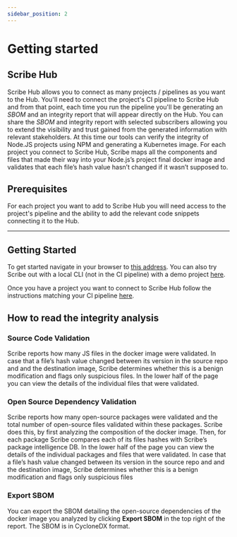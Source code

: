 ```yaml
---
sidebar_position: 2
---
```

# Getting started

## Scribe Hub

Scribe Hub allows you to connect as many projects / pipelines as you want to the Hub. You'll need to connect the project's CI pipeline to Scribe Hub and from that point, each time you run the pipeline you'll be generating an *SBOM* and an integrity report that will appear directly on the Hub. You can share the *SBOM* and integrity report with selected subscribers allowing you to extend the visibility and trust gained from the generated information with relevant stakeholders. At this time our tools can verify the integrity of Node.JS projects using NPM and generating a Kubernetes image. For each project you connect to Scribe Hub, Scribe maps all the components and files that made their way into your Node.js’s project final docker image and validates that each file’s hash value hasn’t changed if it wasn’t supposed to. 

## Prerequisites 

For each project you want to add to Scribe Hub you will need access to the project's pipeline and the ability to add the relevant code snippets connecting it to the Hub.

<hr/>

## Getting Started

To get started navigate in your browser to <a href='https://beta.hub.scribesecurity.com/producer-products'>this address</a>. You can also try Scribe out with a local CLI (not in the CI pipeline) with a demo project <a href='/docs/sampleproject'>here</a>.  

Once you have a project you want to connect to Scribe Hub follow the instructions matching your CI pipeline <a href='/docs/ci-integration'>here</a>.

## How to read the integrity analysis

### Source Code Validation

Scribe reports how many JS files in the docker image were validated.
In case that a file’s hash value changed between its version in the source repo and and the destination image, Scribe determines whether this is a benign modification and flags only suspicious files. 
In the lower half of the page you can view the details of the individual files that were validated.

### Open Source Dependency Validation

Scribe reports how many open-source packages were validated and the total number of open-source files validated within these packages.
Scribe does this, by first analyzing the composition of the docker image. Then, for each package Scribe compares each of its files hashes with Scribe’s package intelligence DB. 
In the lower half of the page you can view the details of the individual packages and files that  were validated. 
In case that a file’s hash value changed between its version in the source repo and and the destination image, Scribe determines whether this is a benign modification and flags only suspicious files

### Export SBOM 

You can export the SBOM detailing the open-source dependencies of the docker image you analyzed by clicking <b>Export SBOM</b> in the top right of the report. The SBOM is in CycloneDX format.


